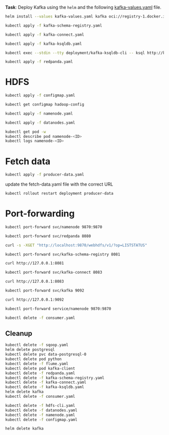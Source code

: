 **Task**: Deploy Kafka using the `helm` and the following [kafka-values.yaml](kafka-values.yaml) file.

```bash
helm install --values kafka-values.yaml kafka oci://registry-1.docker.io/bitnamicharts/kafka --version 30.0.4
```

```bash
kubectl apply -f kafka-schema-registry.yaml
```

```bash
kubectl apply -f kafka-connect.yaml
```

```bash
kubectl apply -f kafka-ksqldb.yaml
```

```bash 
kubectl exec --stdin --tty deployment/kafka-ksqldb-cli -- ksql http://kafka-ksqldb-server:8088
```


```bash
kubectl apply -f redpanda.yaml
```


# HDFS


````bash
kubectl apply -f configmap.yaml
````

````bash
kubectl get configmap hadoop-config
````

````bash
kubectl apply -f namenode.yaml
````


````bash
kubectl apply -f datanodes.yaml
````

```bash
kubectl get pod -w
kubectl describe pod namenode-<ID>
kubectl logs namenode-<ID>
```

# Fetch data
```bash
kubectl apply -f producer-data.yaml
```
update the fetch-data.yaml file with the correct URL
```bash
kubectl rollout restart deployment producer-data
```
# Port-forwarding
```bash
kubectl port-forward svc/namenode 9870:9870
```

```bash
kubectl port-forward svc/redpanda 8080
```

```bash
curl -s -XGET "http://localhost:9870/webhdfs/v1/?op=LISTSTATUS"
```

```bash
kubectl port-forward svc/kafka-schema-registry 8081
```
```bash
curl http://127.0.0.1:8081
```
```bash
kubectl port-forward svc/kafka-connect 8083
```
```bash
curl http://127.0.0.1:8083
```
```bash
kubectl port-forward svc/kafka 9092
```
```bash
curl http://127.0.0.1:9092
```
```bash
kubectl port-forward service/namenode 9870:9870
```


```bash
kubectl delete -f consumer.yaml
```

## Cleanup


```bash
kubectl delete -f sqoop.yaml
helm delete postgresql
kubectl delete pvc data-postgresql-0
kubectl delete pod python
kubectl delete -f flume.yaml
kubectl delete pod kafka-client
kubectl delete -f redpanda.yaml
kubectl delete -f kafka-schema-registry.yaml
kubectl delete -f kafka-connect.yaml
kubectl delete -f kafka-ksqldb.yaml
helm delete kafka
kubectl delete -f consumer.yaml

kubectl delete -f hdfs-cli.yaml
kubectl delete -f datanodes.yaml
kubectl delete -f namenode.yaml
kubectl delete -f configmap.yaml
```
```bash
helm delete kafka
```
